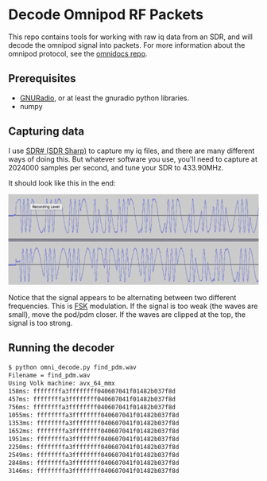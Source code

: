 # Decode Omnipod RF Packets

This repo contains tools for working with raw iq data from an SDR, and will decode the omnipod signal into packets.  For more information about the omnipod protocol, see the [omnidocs repo](https://github.com/openaps/omnidocs).

## Prerequisites

* [GNURadio](http://gnuradio.org/), or at least the gnuradio python libraries.
* numpy


## Capturing data

I use [SDR# (SDR Sharp)](http://airspy.com/download/) to capture my iq files, and there are many different ways of doing this. But whatever software you use, you'll need to capture at 2024000 samples per second, and tune your SDR to 433.90MHz.

It should look like this in the end:

![PDM Signal](example_wav.png)

Notice that the signal appears to be alternating between two different frequencies. This is [FSK](https://en.wikipedia.org/wiki/Frequency-shift_keying) modulation.  If the signal is too weak (the waves are small), move the pod/pdm closer.  If the waves are clipped at the top, the signal is too strong.

## Running the decoder

```
$ python omni_decode.py find_pdm.wav 
Filename = find_pdm.wav
Using Volk machine: avx_64_mmx
158ms: ffffffffa3ffffffff040607041f01482b037f8d
457ms: ffffffffa3ffffffff040607041f01482b037f8d
756ms: ffffffffa3ffffffff040607041f01482b037f8d
1055ms: ffffffffa3ffffffff040607041f01482b037f8d
1353ms: ffffffffa3ffffffff040607041f01482b037f8d
1652ms: ffffffffa3ffffffff040607041f01482b037f8d
1951ms: ffffffffa3ffffffff040607041f01482b037f8d
2250ms: ffffffffa3ffffffff040607041f01482b037f8d
2549ms: ffffffffa3ffffffff040607041f01482b037f8d
2848ms: ffffffffa3ffffffff040607041f01482b037f8d
3146ms: ffffffffa3ffffffff040607041f01482b037f8d
```
